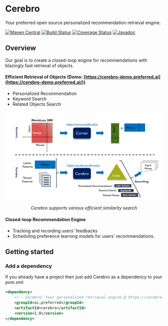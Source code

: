 # Cerebro
Your preferred open source personalized recommendation retrieval engine.


[![Maven Central](https://maven-badges.herokuapp.com/maven-central/ai.preferred/cerebro/badge.svg)](https://maven-badges.herokuapp.com/maven-central/ai.preferred/cerebro)
[![Build Status](https://travis-ci.org/PreferredAI/cerebro.svg)](https://travis-ci.org/PreferredAI/cerebro)
[![Coverage Status](https://coveralls.io/repos/github/PreferredAI/cerebro/badge.svg?branch=master)](https://coveralls.io/github/PreferredAI/cerebro?branch=master)
[![Javadoc](https://www.javadoc.io/badge/ai.preferred/cerebro.svg)](https://www.javadoc.io/doc/ai.preferred/cerebro)

## Overview
Our goal is to create a closed-loop engine for recommendations with blazingly fast retrieval of objects.

#### Efficient Retrieval of Objects (Demo: [https://cerebro-demo.preferred.ai](https://cerebro-demo.preferred.ai/))
   - Personalized Recommendation
   - Keyword Search
   - Related Objects Search
   
![](efficient_retrieval.png)
<p align="center"><i>Cerebro supports various efficient similarity search</i></p>

#### Closed-loop Recommendation Engine
   - Tracking and recording users' feedbacks
   - Scheduling preference learning models for users' recommendations. 
## Getting started

### Add a dependency
If you already have a project then just add Cerebro as a dependency to your pom.xml:
```xml
<dependency>
    <!-- Cerebro: Your personalized retrieval engine @ https://cerebro.preferred.ai/ -->
    <groupId>ai.preferred</groupId>
  	<artifactId>cerebro</artifactId>
  	<version>1.0</version>
</dependency>
```
 

